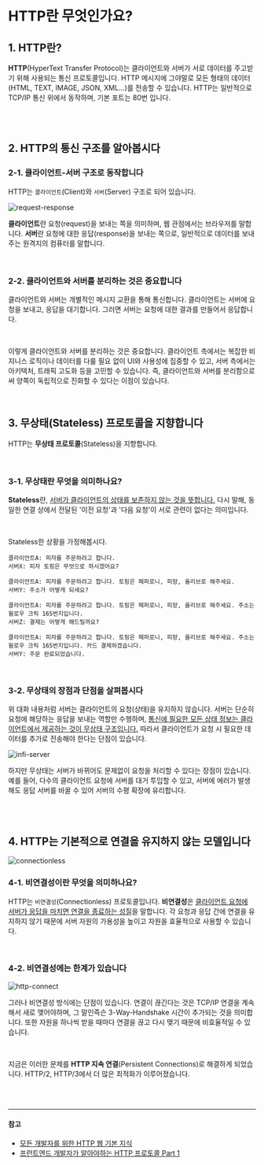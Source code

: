 # HTTP란 무엇인가요?

## 1. HTTP란?

**HTTP**(HyperText Transfer Protocol)는 클라이언트와 서버가 서로 데이터를 주고받기 위해 사용되는 통신 프로토콜입니다. HTTP 메시지에 그야말로 모든 형태의 데이터(HTML, TEXT, IMAGE, JSON, XML...)를 전송할 수 있습니다. HTTP는 일반적으로 TCP/IP 통신 위에서 동작하며, 기본 포트는 80번 입니다.

<br/>
<br/>

## 2. HTTP의 통신 구조를 알아봅시다

### 2-1. 클라이언트-서버 구조로 동작합니다

HTTP는 `클라이언트`(Client)와 `서버`(Server) 구조로 되어 있습니다.

![request-response](https://github.com/cona-tus/TIL/assets/90844424/247debad-1677-4650-899c-5685d937d47f)

**클라이언트**란 요청(request)을 보내는 쪽을 의미하며, 웹 관점에서는 브라우저를 말합니다. **서버**란 요청에 대한 응답(response)을 보내는 쪽으로, 일반적으로 데이터를 보내주는 원격지의 컴퓨터를 말합니다.

<br/>

### 2-2. 클라이언트와 서버를 분리하는 것은 중요합니다

클라이언트와 서버는 개별적인 메시지 교환을 통해 통신합니다. 클라이언트는 서버에 요청을 보내고, 응답을 대기합니다. 그러면 서버는 요청에 대한 결과를 만들어서 응답합니다.

<br/>

이렇게 클라이언트와 서버를 분리하는 것은 중요합니다. 클라이언트 측에서는 복잡한 비지니스 로직이나 데이터를 다룰 필요 없이 UI와 사용성에 집중할 수 있고, 서버 측에서는 아키텍처, 트래픽 고도화 등을 고민할 수 있습니다. 즉, 클라이언트와 서버를 분리함으로써 양쪽이 독립적으로 진화할 수 있다는 이점이 있습니다.

<br/>

## 3. 무상태(Stateless) 프로토콜을 지향합니다

HTTP는 **무상태 프로토콜**(Stateless)을 지향합니다.

<br/>

### 3-1. 무상태란 무엇을 의미하나요?

**Stateless**란, <u>서버가 클라이언트의 상태를 보존하지 않는 것을 뜻합니다.</u> 다시 말해, 동일한 연결 상에서 전달된 '이전 요청'과 '다음 요청'이 서로 관련이 없다는 의미입니다.

<br/>

Stateless한 상황을 가정해봅시다.

```
클라이언트A: 피자를 주문하려고 합니다.
서버X: 피자 토핑은 무엇으로 하시겠어요?

클라이언트A: 피자를 주문하려고 합니다. 토핑은 페퍼로니, 피망, 올리브로 해주세요.
서버Y: 주소가 어떻게 되세요?

클라이언트A: 피자를 주문하려고 합니다. 토핑은 페퍼로니, 피망, 올리브로 해주세요. 주소는 윌로우 크릭 165번지입니다.
서버Z: 결제는 어떻게 해드릴까요?

클라이언트A: 피자를 주문하려고 합니다. 토핑은 페퍼로니, 피망, 올리브로 해주세요. 주소는 윌로우 크릭 165번지입니다. 카드 결제하겠습니다.
서버Y: 주문 완료되었습니다.
```

<br/>

### 3-2. 무상태의 장점과 단점을 살펴봅시다

위 대화 내용처럼 서버는 클라이언트의 요청(상태)을 유지하지 않습니다. 서버는 단순히 요청에 해당하는 응답을 보내는 역할만 수행하며, <u>통신에 필요한 모든 상태 정보는 클라이언트에서 제공하는 것이 무상태 구조입니다.</u> 따라서 클라이언트가 요청 시 필요한 데이터를 추가로 전송해야 한다는 단점이 있습니다.

![infi-server](https://github.com/cona-tus/TIL/assets/90844424/ec3a49fd-5c8b-4fc2-befd-11d9dff2068a)

하지만 무상태는 서버가 바뀌어도 문제없이 요청을 처리할 수 있다는 장점이 있습니다. 예를 들어, 다수의 클라이언트 요청에 서버를 대거 투입할 수 있고, 서버에 에러가 발생해도 응답 서버를 바꿀 수 있어 서버의 수평 확장에 유리합니다.

<br/>
<br/>

## 4. HTTP는 기본적으로 연결을 유지하지 않는 모델입니다

![connectionless](https://github.com/cona-tus/TIL/assets/90844424/b422810e-28d1-4439-be4e-1fbc56a58910)

### 4-1. 비연결성이란 무엇을 의미하나요?

HTTP는 `비연결성`(Connectionless) 프로토콜입니다. **비연결성**은 <u>클라이언트 요청에 서버가 응답을 마치면 연결을 종료하는 성질</u>을 말합니다. 각 요청과 응답 간에 연결을 유지하지 않기 때문에 서버 자원의 가용성을 높이고 자원을 효율적으로 사용할 수 있습니다.

<br/>

### 4-2. 비연결성에는 한계가 있습니다

![http-connect](https://github.com/cona-tus/TIL/assets/90844424/6287e4fe-5945-4619-99cd-530700acae7e)

그러나 비연결성 방식에는 단점이 있습니다. 연결이 끊긴다는 것은 TCP/IP 연결을 계속해서 새로 맺어야하며, 그 말인즉슨 3-Way-Handshake 시간이 추가되는 것을 의미합니다. 또한 자원을 하나씩 받을 때마다 연결을 끊고 다시 맺기 때문에 비효율적일 수 있습니다.

<br/>

지금은 이러한 문제를 **HTTP 지속 연결**(Persistent Connections)로 해결하게 되었습니다. HTTP/2, HTTP/3에서 더 많은 최적화가 이루어졌습니다.

<br/>
<br/>

---

#### 참고

- [모든 개발자를 위한 HTTP 웹 기본 지식](https://inf.run/YWJd '김영한')
- [프런트엔드 개발자가 알아야하는 HTTP 프로토콜 Part 1](https://joshua1988.github.io/web-development/http-part1/ '캡틴 판교')
